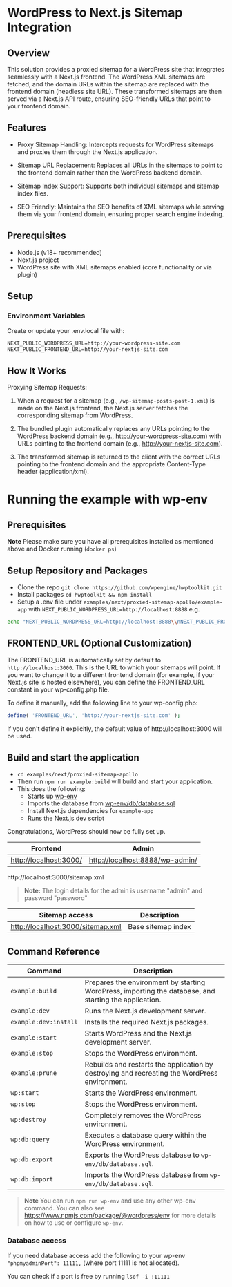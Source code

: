 # WordPress to Next.js Sitemap Integration
## Overview
This solution provides a proxied sitemap for a WordPress site that integrates seamlessly with a Next.js frontend. The WordPress XML sitemaps are fetched, and the domain URLs within the sitemap are replaced with the frontend domain (headless site URL). These transformed sitemaps are then served via a Next.js API route, ensuring SEO-friendly URLs that point to your frontend domain.


## Features

* Proxy Sitemap Handling: Intercepts requests for WordPress sitemaps and proxies them through the Next.js application.

* Sitemap URL Replacement: Replaces all URLs in the sitemaps to point to the frontend domain rather than the WordPress backend domain.

* Sitemap Index Support: Supports both individual sitemaps and sitemap index files.

* SEO Friendly: Maintains the SEO benefits of XML sitemaps while serving them via your frontend domain, ensuring proper search engine indexing.

## Prerequisites

* Node.js (v18+ recommended)
* Next.js project
* WordPress site with XML sitemaps enabled (core functionality or via plugin)

## Setup

### Environment Variables

Create or update your .env.local file with:
```
NEXT_PUBLIC_WORDPRESS_URL=http://your-wordpress-site.com
NEXT_PUBLIC_FRONTEND_URL=http://your-nextjs-site.com
```

## How It Works

Proxying Sitemap Requests:

1. When a request for a sitemap (e.g., `/wp-sitemap-posts-post-1.xml`) is made on the Next.js frontend, the Next.js server fetches the corresponding sitemap from WordPress.

2. The bundled plugin automatically replaces any URLs pointing to the WordPress backend domain (e.g., http://your-wordpress-site.com) with URLs pointing to the frontend domain (e.g., http://your-nextjs-site.com).

3. The transformed sitemap is returned to the client with the correct URLs pointing to the frontend domain and the appropriate Content-Type header (application/xml).

# Running the example with wp-env

## Prerequisites

**Note** Please make sure you have all prerequisites installed as mentioned above and Docker running (`docker ps`)

## Setup Repository and Packages

- Clone the repo `git clone https://github.com/wpengine/hwptoolkit.git`
- Install packages `cd hwptoolkit && npm install`
- Setup a .env file under `examples/next/proxied-sitemap-apollo/example-app` with `NEXT_PUBLIC_WORDPRESS_URL=http://localhost:8888`
e.g.

```bash
echo "NEXT_PUBLIC_WORDPRESS_URL=http://localhost:8888\\nNEXT_PUBLIC_FRONTEND_URL=http://localhost:3000" > examples/next/proxied-sitemap-apollo/example-app/.env
```

## FRONTEND_URL (Optional Customization)
The FRONTEND_URL is automatically set by default to `http://localhost:3000`. This is the URL to which your sitemaps will point. If you want to change it to a different frontend domain (for example, if your Next.js site is hosted elsewhere), you can define the FRONTEND_URL constant in your wp-config.php file.

To define it manually, add the following line to your wp-config.php:

```php
define( 'FRONTEND_URL', 'http://your-nextjs-site.com' );
```
If you don't define it explicitly, the default value of http://localhost:3000 will be used.

## Build and start the application

- `cd examples/next/proxied-sitemap-apollo`
- Then run `npm run example:build` will build and start your application. 
- This does the following:
    - Starts up [wp-env](https://developer.wordpress.org/block-editor/getting-started/devenv/get-started-with-wp-env/)
    - Imports the database from [wp-env/db/database.sql](wp-env/db/database.sql)
    - Install Next.js dependencies for `example-app`
    - Runs the Next.js dev script

Congratulations, WordPress should now be fully set up.

| Frontend | Admin                        |
|----------|------------------------------|
| [http://localhost:3000/](http://localhost:3000/) | [http://localhost:8888/wp-admin/](http://localhost:8888/wp-admin/) |
http://localhost:3000/sitemap.xml

> **Note:** The login details for the admin is username "admin" and password "password"

| Sitemap access | Description                        |
|----------|------------------------------|
| [http://localhost:3000/sitemap.xml](http://localhost:3000/sitemap.xml) | Base sitemap index |


## Command Reference

| Command                | Description                                                                 |
|------------------------|-----------------------------------------------------------------------------|
| `example:build`        | Prepares the environment by starting WordPress, importing the database, and starting the application. |
| `example:dev`          | Runs the Next.js development server.                                       |
| `example:dev:install`  | Installs the required Next.js packages.                                    |
| `example:start`        | Starts WordPress and the Next.js development server.                       |
| `example:stop`         | Stops the WordPress environment.                                           |
| `example:prune`        | Rebuilds and restarts the application by destroying and recreating the WordPress environment. |
| `wp:start`             | Starts the WordPress environment.                                          |
| `wp:stop`              | Stops the WordPress environment.                                           |
| `wp:destroy`           | Completely removes the WordPress environment.                              |
| `wp:db:query`          | Executes a database query within the WordPress environment.                |
| `wp:db:export`         | Exports the WordPress database to `wp-env/db/database.sql`.                |
| `wp:db:import`         | Imports the WordPress database from `wp-env/db/database.sql`.              |

>**Note** You can run `npm run wp-env` and use any other wp-env command. You can also see <https://www.npmjs.com/package/@wordpress/env> for more details on how to use or configure `wp-env`.

### Database access

If you need database access add the following to your wp-env `"phpmyadminPort": 11111,` (where port 11111 is not allocated).

You can check if a port is free by running `lsof -i :11111`
